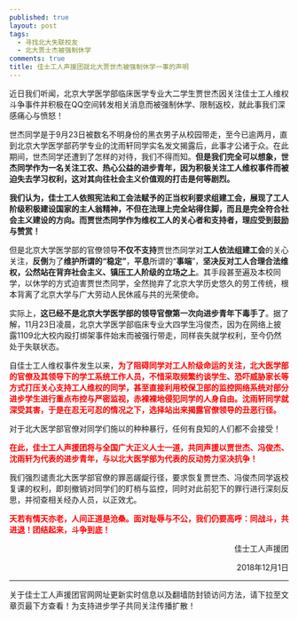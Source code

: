 ```yaml
---
published: true
layout: post
tags: 
  - 寻找北大失联校友
  - 北大贾士杰被强制休学
comments: true
title: 佳士工人声援团就北大贾世杰被强制休学一事的声明
---
```


近日我们听闻，北京大学医学部临床医学专业大二学生贾世杰因关注佳士工人维权斗争事件并积极在QQ空间转发相关消息而被强制休学、限制返校，就此事我们深感痛心与愤怒！

世杰同学是于9月23日被数名不明身份的黑衣男子从校园带走，至今已逾两月，直到北京大学医学部药学专业的沈雨轩同学实名发文揭露后，此事才公诸于众。在此期间，世杰同学还遭到了怎样的对待，我们不得而知。**但是我们完全可以想象，世杰同学作为一名关注工农、热心公益的进步青年，因为积极关注工人维权事件而被迫失去学习权利，这对其向往社会主义价值观的打击是何等剧烈。**

**我们认为，佳士工人依照宪法和工会法赋予的正当权利要求组建工会，展现了工人阶级积极建设国家的主人翁精神，不但在法理上完全站得住脚，而且是完全符合社会主义建设的方向。而贾世杰同学作为维权工人的关心者和支持者，理应受到鼓励与赞赏！**

但是北京大学医学部的官僚领导**不仅不支持**贾世杰同学对**工人依法组建工会**的关心关注，**反倒**为了**维护所谓的“稳定”**，**平息**所谓的“**事端**”，**坚决反对工人合理合法维权，公然站在背弃社会主义、镇压工人阶级的立场之上**。其手段甚至遍及本校同学，以休学的方式迫害贾世杰同学，全然抛弃了北京大学历史悠久的劳工传统，根本背离了北京大学与广大劳动人民休戚与共的光荣使命。

实际上，**这已经不是北京大学医学部的领导官僚第一次向进步青年下毒手了**。据了解，11月23日凌晨，北京大学医学部临床专业大四学生冯俊杰，因为在网络上披露1109北大校内殴打绑架事件始末而被强行带走，同样丧失就学权利，至今仍然处于失联状态。

自佳士工人维权事件发生以来，<span style="color: #ff0000;"><strong>为了阻碍同学对工人阶级命运的关注，北大医学部的官僚及其领导下的学工系统工作人员，不惜采取频繁约谈学生、恐吓威胁家长等方式打压关心支持工人维权的同学，甚至直接利用校保卫部的监控网络系统对部分进步学生进行重点布控与严密监视，赤裸裸地侵犯同学的人身自由。沈雨轩同学就深受其害，于是在忍无可忍的情况之下，选择站出来揭露官僚领导的丑恶行径。</strong></span>

对于北大医学部官僚对同学们施以的种种暴行，任何有良知的人们都不会接受！

<span style="color: #ff0000;"><strong>在此，佳士工人声援团将与全国广大正义人士一道，共同声援以贾世杰、冯俊杰、沈雨轩为代表的进步青年，与以北大医学部为代表的反动势力坚决抗争！</strong></span>

我们强烈谴责北大医学部官僚的罪恶龌龊行径，要求恢复贾世杰、冯俊杰同学返校复课的权利，即刻撤销对同学们的盯梢与监控，同时对此前犯下的罪行进行深刻反思，并彻查相关经办人员，以正效尤。

<span style="color: #ff0000;"><strong>天若有情天亦老，人间正道是沧桑。面对耻辱与不公，我们仍要高呼：同战斗，共进退！团结起来，斗争到底！</strong></span>

<p align="right">佳士工人声援团</p>
<p align="right">2018年12月1日</p>

---
关于佳士工人声援团官网网址更新实时信息以及翻墙防封锁访问方法，请下拉至文章页最下方查看！为支持进步学子共同关注传播扩散！
